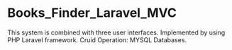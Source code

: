 # Books_Finder_Laravel_MVC
This system is combined with three user interfaces. Implemented by using PHP Laravel framework. Cruid Operation: MYSQL Databases.

